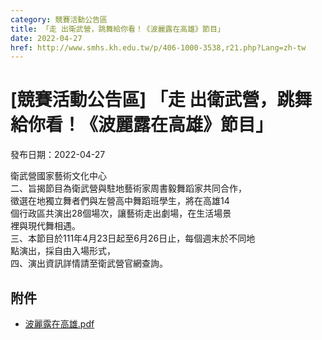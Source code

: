 ```yaml
---
category: 競賽活動公告區
title: 「走 出衛武營，跳舞給你看！《波麗露在高雄》節目」
date: 2022-04-27
href: http://www.smhs.kh.edu.tw/p/406-1000-3538,r21.php?Lang=zh-tw
---
```


# [競賽活動公告區] 「走 出衛武營，跳舞給你看！《波麗露在高雄》節目」

發布日期：2022-04-27

衛武營國家藝術文化中心  
二、旨揭節目為衛武營與駐地藝術家周書毅舞蹈家共同合作，  
徵選在地獨立舞者們與左營高中舞蹈班學生，將在高雄14  
個行政區共演出28個場次，讓藝術走出劇場，在生活場景  
裡與現代舞相遇。  
三、本節目於111年4月23日起至6月26日止，每個週末於不同地  
點演出，採自由入場形式，  
四、演出資訊詳情請至衛武營官網查詢。

## 附件

- [波麗露在高雄.pdf](https://www.smhs.kh.edu.tw/var/file/0/1000/attach/46/pta_3307_6195558_45634.pdf)

